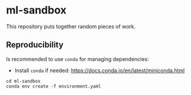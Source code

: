 ml-sandbox
==============================

This repository puts together random pieces of work.


## Reproducibility

Is recommended to use `conda` for managing dependencies:

- Install `conda` if needed: https://docs.conda.io/en/latest/miniconda.html
```
cd ml-sandbox
conda env create -f environment.yaml
```
